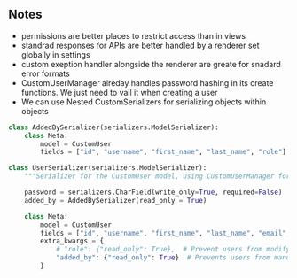 ## Notes

- permissions are better places to restrict access than in views
- standrad responses for APIs are better handled by a renderer set globally in settings
- custom exeption handler alongside the renderer are greate for snadard error formats
- CustomUserManager alreday handles password hashing in its create functions. We just need to vall it when creating a user
- We can use Nested CustomSerializers for serializing objects within objects

```py
class AddedBySerializer(serializers.ModelSerializer):
    class Meta:
        model = CustomUser
        fields = ["id", "username", "first_name", "last_name", "role"]

class UserSerializer(serializers.ModelSerializer):
    """Serializer for the CustomUser model, using CustomUserManager for password handling."""

    password = serializers.CharField(write_only=True, required=False)
    added_by = AddedBySerializer(read_only = True)

    class Meta:
        model = CustomUser
        fields = ["id", "username", "first_name", "last_name", "email", "role", "dob", "profile_picture", "password", "phone_number", "emergency_contact", "added_by"]
        extra_kwargs = {
            # "role": {"read_only": True},  # Prevent users from modifying their role
            "added_by": {"read_only": True}  # Prevents users from manually setting this field
        }

```
